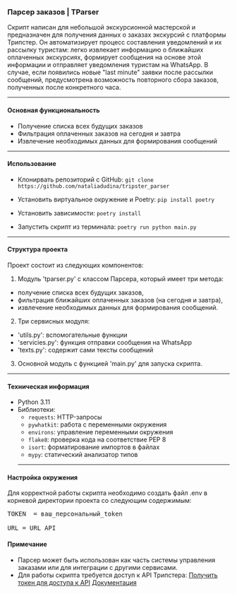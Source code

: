 ### Парсер заказов | TParser ###

Скрипт написан для небольшой экскурсионной мастерской и предназначен для получения данных о заказах экскурсий с
платформы Трипстер. Он автоматизирует процесс составления уведомлений и их рассылку туристам: легко извлекает информацию
о ближайших оплаченных экскурсиях, формирует сообщения на основе этой информации и отправляет уведомления туристам на
WhatsApp.
В случае, если появились новые "last minute" заявки после рассылки сообщений, предусмотрена возможность повторного сбора
заказов, полученных после конкретного часа.

-------------

#### Основная функциональность ####

- Получение списка всех будущих заказов
- Фильтрация оплаченных заказов на сегодня и завтра
- Извлечение необходимых данных для формирования сообщений

-------------

#### Использование ####

- Клонирвать репозиторий с GitHub:
  `git clone https://github.com/nataliadudina/tripster_parser`

- Установить виртуальное окружение и Poetry:
  `pip install poetry`

- Установить зависимости:
  `poetry install`

- Запустить скрипт из терминала:
  `poetry run python main.py`

-------------

#### Структура проекта ####

Проект состоит из следующих компонентов:

1) Модуль 'tparser.py' с классом Парсера, который имеет три метода:

- получение списка всех будущих заказов,
- фильтрация ближайших оплаченных заказов (на сегодня и завтра),
- извлечение необходимых данных для формирования сообщений.

2) Три сервисных модуля:

- 'utils.py': вспомогательные функции
- 'servicies.py': функция отправки сообщения на WhatsApp
- 'texts.py': содержит сами тексты сообщений

3) Основной модуль с функцией 'main.py' для запуска скрипта.

------------
#### Техническая информация ####

- Python 3.11
- Библиотеки:
    - `requests`: HTTP-запросы
    - `pywhatkit`: работа с переменными окружения
    - `environs`: управление переменными окружения
    - `flake8`: проверка кода на соответствие PEP 8
    - `isort`: форматирование импортов в файлах
    - `mypy`: статический анализатор типов
  -------------

#### Настройка окружения ####

Для корректной работы скрипта необходимо создать файл .env в корневой директории проекта со следующим содержимым:
<pre>
TOKEN  = ваш_персональный_token 
  
URL = URL_API
</pre>

#### Примечание

* Парсер может быть использован как часть системы управления заказами или для интеграции с другими сервисами.
* Для работы скрипта требуется доступ к API Трипстера:
  [Получить токен для доступа к API](https://experience.tripster.ru/help_center/guides/orders/how_to_work/63/)
  [Документация](https://docs.google.com/document/d/1AoS7hvlphYbDc7Bi3lTVLFde_zKa9KgQZH-AiwPz32k/edit?tab=t.0#heading=h.p8az02kk7rud)
